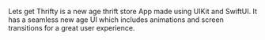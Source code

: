 Lets get Thrifty is a new age thrift store App made using UIKit and SwiftUI. It has a seamless new age UI which includes animations and screen transitions for a great user experience.
